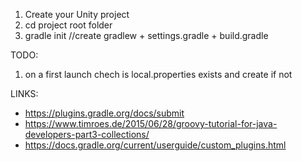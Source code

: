 1. Create your Unity project
2. cd project root folder
3. gradle init //create gradlew + settings.gradle + build.gradle

TODO:
1. on a first launch chech is local.properties exists and create if not


LINKS:
- https://plugins.gradle.org/docs/submit
- https://www.timroes.de/2015/06/28/groovy-tutorial-for-java-developers-part3-collections/
- https://docs.gradle.org/current/userguide/custom_plugins.html